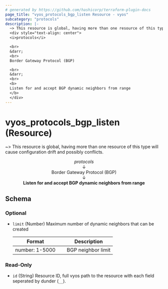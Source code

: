 ```yaml
---
# generated by https://github.com/hashicorp/terraform-plugin-docs
page_title: "vyos_protocols_bgp_listen Resource - vyos"
subcategory: "protocols"
description: |-
  ~> This resource is global, having more than one resource of this type will cause configuration drift and possibly conflicts.
  <div style="text-align: center">
  <i>protocols</i>

  <br>
  &darr;
  <br>
  Border Gateway Protocol (BGP)

  <br>
  &darr;
  <br>
  <b>
  Listen for and accept BGP dynamic neighbors from range
  </b>
  </div>
---
```


# vyos_protocols_bgp_listen (Resource)

~> This resource is global, having more than one resource of this type will cause configuration drift and possibly conflicts.

<div style="text-align: center">
<i>protocols</i>

<br>
&darr;
<br>
Border Gateway Protocol (BGP)

<br>
&darr;
<br>
<b>
Listen for and accept BGP dynamic neighbors from range
</b>
</div>



<!-- schema generated by tfplugindocs -->
## Schema

### Optional

- `limit` (Number) Maximum number of dynamic neighbors that can be created

    |  Format &emsp; | Description  |
    |----------|---------------|
    |  number: 1-5000  &emsp; |  BGP neighbor limit  |

### Read-Only

- `id` (String) Resource ID, full vyos path to the resource with each field seperated by dunder (`__`).
